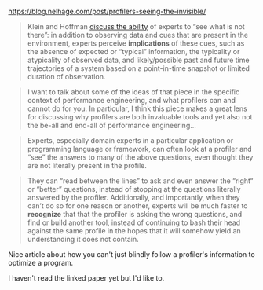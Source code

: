 https://blog.nelhage.com/post/profilers-seeing-the-invisible/

> Klein and Hoffman [discuss the ability](https://cmapspublic3.ihmc.us/rid=1G9NSY15K-N7MJMZ-LC5/SeeingTheInvisible.pdf) of experts to “see what is not there”: in addition to observing data and cues that are present in the environment, experts perceive **implications** of these cues, such as the absence of expected or “typical” information, the typicality or atypicality of observed data, and likely/possible past and future time trajectories of a system based on a point-in-time snapshot or limited duration of observation.

> I want to talk about some of the ideas of that piece in the specific context of performance engineering, and what profilers can and cannot do for you. In particular, I think this piece makes a great lens for discussing why profilers are both invaluable tools and yet also not the be-all and end-all of performance engineering...

> Experts, especially domain experts in a particular application or programming language or framework, can often look at a profiler and “see” the answers to many of the above questions, even thought they are not literally present in the profile.

> They can “read between the lines” to ask and even answer the “right“ or “better” questions, instead of stopping at the questions literally answered by the profiler. Additionally, and importantly, when they can’t do so for one reason or another, experts will be much faster to **recognize** that that the profiler is asking the wrong questions, and find or build another tool, instead of continuing to bash their head against the same profile in the hopes that it will somehow yield an understanding it does not contain.

Nice article about how you can't just blindly follow a profiler's information to optimize a program.

I haven't read the linked paper yet but I'd like to.